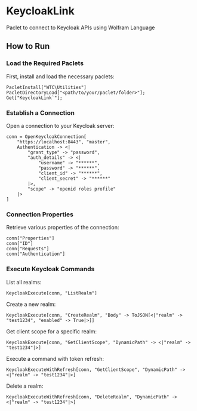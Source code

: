 # KeycloakLink
Paclet to connect to Keycloak APIs using Wolfram Language

## How to Run

### Load the Required Paclets

First, install and load the necessary paclets:

```wolfram
PacletInstall["WTC\Utilities"]
PacletDirectoryLoad["<path/to/your/paclet/folder>"];
Get["KeycloakLink`"];
```

### Establish a Connection

Open a connection to your Keycloak server:

```wolfram
conn = OpenKeycloakConnection[
    "https://localhost:8443", "master", 
    Authentication -> <|
        "grant_type" -> "password",
        "auth_details" -> <|
            "username" -> "******",
            "password" -> "******",
            "client_id" -> "******",
            "client_secret" -> "******"
        |>,
        "scope" -> "openid roles profile"
    |>
]
```

### Connection Properties

Retrieve various properties of the connection:

```wolfram
conn["Properties"]
conn["ID"]
conn["Requests"]
conn["Authentication"]
```

### Execute Keycloak Commands

List all realms:

```wolfram
KeycloakExecute[conn, "ListRealm"]
```

Create a new realm:

```wolfram
KeycloakExecute[conn, "CreateRealm", "Body" -> ToJSON[<|"realm" -> "test1234", "enabled" -> True|>]]
```

Get client scope for a specific realm:

```wolfram
KeycloakExecute[conn, "GetClientScope", "DynamicPath" -> <|"realm" -> "test1234"|>]
```

Execute a command with token refresh:

```wolfram
KeycloakExecuteWithRefresh[conn, "GetClientScope", "DynamicPath" -> <|"realm" -> "test1234"|>]
```

Delete a realm:

```wolfram
KeycloakExecuteWithRefresh[conn, "DeleteRealm", "DynamicPath" -> <|"realm" -> "test1234"|>]
```